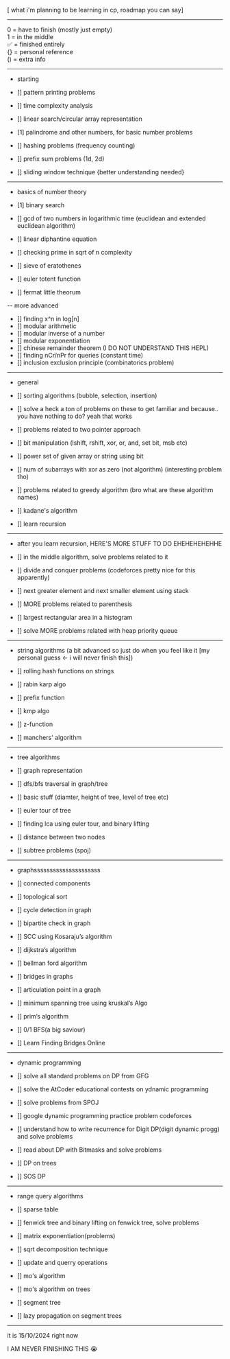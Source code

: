 [ what i'm planning to be learning in cp, roadmap you can say]

--------------------------------------------------------

0 = have to finish (mostly just empty)<Br>
1 = in the middle<Br>
✅ = finished entirely<Br>
{} = personal reference<Br>
() = extra info<Br>

-------------------------------------------------------------

- starting

- [] pattern printing problems
- [] time complexity analysis
- [] linear search/circular array representation
- [1] palindrome and other numbers, for basic number problems
- [] hashing problems (frequency counting)
- [] prefix sum problems (1d, 2d)
- [] sliding window technique {better understanding needed}

---------------------------------------------------------------

- basics of number theory

- [1] binary search
- [] gcd of two numbers in logarithmic time (euclidean and extended euclidean algorithm)
- [] linear diphantine equation
- [] checking prime in sqrt of n complexity
- [] sieve of eratothenes
- [] euler totent function
- [] fermat little theorum 

-- more advanced

- [] finding x^n in log[n]
- [] modular arithmetic
- [] modular inverse of a number
- [] modular exponentiation
- [] chinese remainder theorem (I DO NOT UNDERSTAND THIS HEPL)
- [] finding nCr/nPr for queries (constant time)
- [] inclusion exclusion principle (combinatorics problem)

-------------------------------------------------------------

- general 

- [] sorting algorithms (bubble, selection, insertion)
- [] solve a heck a ton of problems on these to get familiar and because.. you have nothing to do? yeah that works
- [] problems related to two pointer approach 
- [] bit manipulation (lshift, rshift, xor, or, and, set bit, msb etc)
- [] power set of given array or string using bit
- [] num of subarrays with xor as zero (not algorithm) (interesting problem tho)
- [] problems related to greedy algorithm (bro what are these algorithm names)
- [] kadane's algorithm
- [] learn recursion

-------------------------------------------------------------

- after you learn recursion, HERE'S MORE STUFF TO DO EHEHEHEHEHHE

- [] in the middle algorithm, solve problems related to it
- [] divide and conquer problems (codeforces pretty nice for this apparently)
- [] next greater element and next smaller element using stack
- [] MORE problems related to parenthesis
- [] largest rectangular area in a histogram 
- [] solve MORE problems related with heap priority queue

-------------------------------------------------------------

- string algorithms (a bit advanced so just do when you feel like it [my personal guess <- i will never finish this])

- [] rolling hash functions on strings
- [] rabin karp algo
- [] prefix function
- [] kmp algo
- [] z-function
- [] manchers' algorithm

-------------------------------------------------------------

- tree algorithms

- [] graph representation
- [] dfs/bfs traversal in graph/tree
- [] basic stuff (diamter, height of tree, level of tree etc)
- [] euler tour of tree 
- [] finding lca using euler tour, and binary lifting
- [] distance between two nodes
- [] subtree problems (spoj)

-------------------------------------------------------------

- graphsssssssssssssssssssss

- [] connected components
- [] topological sort
- [] cycle detection in graph
- [] bipartite check in graph
- [] SCC using Kosaraju’s algorithm 
- [] dijkstra’s algorithm 
- [] bellman ford algorithm 
- [] bridges in graphs 
- [] articulation point in a graph 
- [] minimum spanning tree using kruskal’s Algo 
- [] prim’s algorithm 
- [] 0/1 BFS(a big saviour) 
- [] Learn Finding Bridges Online
 
-------------------------------------------------------------

- dynamic programming

- [] solve all standard problems on DP from GFG
- [] solve the AtCoder educational contests on ydnamic programming
- [] solve problems from SPOJ
- [] google dynamic programming practice problem codeforces
- [] understand how to write recurrence for Digit DP(digit dynamic progg) and solve problems 
- [] read about DP with Bitmasks and solve problems
- [] DP on trees
- [] SOS DP

-------------------------------------------------------------

- range query algorithms

- [] sparse table
- [] fenwick tree and binary lifting on fenwick tree, solve problems
- [] matrix exponentiation(problems) 
- [] sqrt decomposition technique
- [] update and querry operations 
- [] mo's algorithm 
- [] mo's algorithm on trees 
- [] segment tree
- [] lazy propagation on segment trees 

-------------------------------------------------------------


it is 15/10/2024 right now

I AM NEVER FINISHING THIS :sob:
